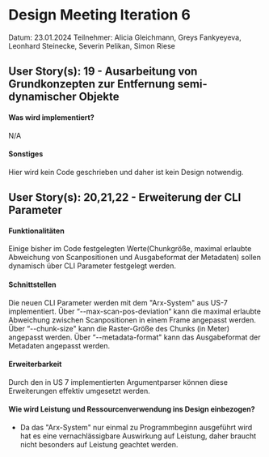 # Design Meeting Iteration 6
Datum: 23.01.2024
Teilnehmer: Alicia Gleichmann, Greys Fankyeyeva, Leonhard Steinecke, Severin Pelikan, Simon Riese

## User Story(s):  19 - Ausarbeitung von Grundkonzepten zur Entfernung semi-dynamischer Objekte
#### Was wird implementiert?
N/A
#### Sonstiges
Hier wird kein Code geschrieben und daher ist kein Design notwendig.


## User Story(s): 20,21,22 - Erweiterung der CLI Parameter 
#### Funktionalitäten
Einige bisher im Code festgelegten Werte(Chunkgröße, maximal erlaubte Abweichung von Scanpositionen und Ausgabeformat der Metadaten) sollen dynamisch über CLI Parameter festgelegt werden.
#### Schnittstellen
Die neuen CLI Parameter werden mit dem "Arx-System" aus US-7 implementiert.
Über “--max-scan-pos-deviation“ kann die maximal erlaubte Abweichung zwischen Scanpositionen in einem Frame angepasst werden.
Über “--chunk-size" kann die Raster-Größe des Chunks (in Meter) angepasst werden.
Über “--metadata-format" kann das Ausgabeformat der Metadaten angepasst werden.
#### Erweiterbarkeit
Durch den in US 7 implementierten Argumentparser können diese Erweiterungen effektiv umgesetzt werden.
#### Wie wird Leistung und Ressourcenverwendung ins Design einbezogen?
- Da das "Arx-System" nur einmal zu Programmbeginn ausgeführt wird hat es eine vernachlässigbare Auswirkung auf Leistung, daher braucht nicht besonders auf Leistung geachtet werden.